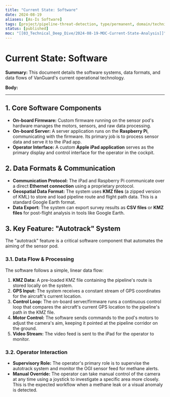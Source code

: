 ```yaml
---
title: "Current State: Software"
date: 2024-08-19
aliases: [As-Is Software]
tags: [project/pipeline-threat-detection, type/permanent, domain/technical]
status: [published]
moc: "[[03_Technical_Deep_Dive/2024-08-19-MOC-Current-State-Analysis]]"
---
```


# Current State: Software

**Summary:** This document details the software systems, data formats, and data flows of VanGuard's current operational technology.

**Body:**

---

## 1. Core Software Components
*   **On-board Firmware:** Custom firmware running on the sensor pod's hardware manages the motors, sensors, and raw data processing.
*   **On-board Server:** A server application runs on the **Raspberry Pi**, communicating with the firmware. Its primary job is to process sensor data and serve it to the iPad app.
*   **Operator Interface:** A custom **Apple iPad application** serves as the primary display and control interface for the operator in the cockpit.

## 2. Data Formats & Communication
*   **Communication Protocol:** The iPad and Raspberry Pi communicate over a direct **Ethernet connection** using a proprietary protocol.
*   **Geospatial Data Format:** The system uses **KMZ files** (a zipped version of KML) to store and load pipeline route and flight path data. This is a standard Google Earth format.
*   **Data Export:** The system can export survey results as **CSV files** or **KMZ files** for post-flight analysis in tools like Google Earth.

## 3. Key Feature: "Autotrack" System

The "autotrack" feature is a critical software component that automates the aiming of the sensor pod.

### 3.1. Data Flow & Processing
The software follows a simple, linear data flow:
1.  **KMZ Data:** A pre-loaded KMZ file containing the pipeline's route is stored locally on the system.
2.  **GPS Input:** The system receives a constant stream of GPS coordinates for the aircraft's current location.
3.  **Control Loop:** The on-board server/firmware runs a continuous control loop that compares the aircraft's current GPS location to the pipeline's path in the KMZ file.
4.  **Motor Control:** The software sends commands to the pod's motors to adjust the camera's aim, keeping it pointed at the pipeline corridor on the ground.
5.  **Video Stream:** The video feed is sent to the iPad for the operator to monitor.

### 3.2. Operator Interaction
*   **Supervisory Role:** The operator's primary role is to supervise the autotrack system and monitor the OGI sensor feed for methane alerts.
*   **Manual Override:** The operator can take manual control of the camera at any time using a joystick to investigate a specific area more closely. This is the expected workflow when a methane leak or a visual anomaly is detected.
